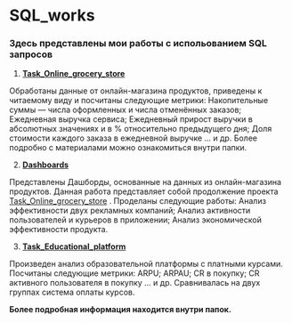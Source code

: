 # SQL_works

### Здесь представлены мои работы с испольованием SQL запросов

1) **[Task_Online_grocery_store](https://github.com/bdi2503/SQL_works_online_grocery_store/tree/main/Task_Online_grocery_store/ "Ссылка на проект")**

Обработаны данные от онлайн-магазина продуктов, приведены к читаемому виду и посчитаны следующие метрики: Накопительные суммы — числа оформленных и числа отменённых заказов; 
Ежедневная выручка сервиса; Ежедневный прирост выручки в абсолютных значениях и в % относительно предыдущего дня; Доля стоимости каждого заказа в ежедневной выручке ... и др. 
Более подробно с материалами можно ознакомиться внутри папки.

2) **[Dashboards](https://github.com/bdi2503/SQL_works_online_grocery_store/tree/main/Dashboards/ "Ссылка на проект")**

Представлены Дашборды, основанные на данных из онлайн-магазина продуктов. Данная работа представляет собой продолжение проекта 
[Task_Online_grocery_store](https://github.com/bdi2503/SQL_works_online_grocery_store/tree/main/Task_Online_grocery_store/ "Ссылка на проект") . Проделаны следующие работы:
Анализ эффективности двух рекламных компаний; Анализ активности пользователей и курьеров в приложении; Анализ экономической эффективности продукта.


3) **[Task_Educational_platform](https://github.com/bdi2503/SQL_works_online_grocery_store/tree/main/Task_Educational_platform/ "Ссылка на проект")**

Произведен анализ образовательной платформы с платными курсами. Посчитаны следующие метрики: ARPU; ARPAU; CR в покупку; СR активного пользователя в покупку ... и др. Сравнивалась на двух группах система оплаты курсов.


__Более подробная информация находится внутри папок.__
